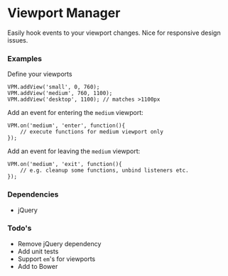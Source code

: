 Viewport Manager
================

Easily hook events to your viewport changes. Nice for responsive design issues.

### Examples
Define your viewports
```
VPM.addView('small', 0, 760);
VPM.addView('medium', 760, 1100);
VPM.addView('desktop', 1100); // matches >1100px
```

Add an event for entering the `medium` viewport:
```
VPM.on('medium', 'enter', function(){
	// execute functions for medium viewport only
});
```


Add an event for leaving the `medium` viewport:
```
VPM.on('medium', 'exit', function(){
	// e.g. cleanup some functions, unbind listeners etc.
});
```

### Dependencies
* jQuery

### Todo's
* Remove jQuery dependency
* Add unit tests
* Support `em`'s for viewports
* Add to Bower
